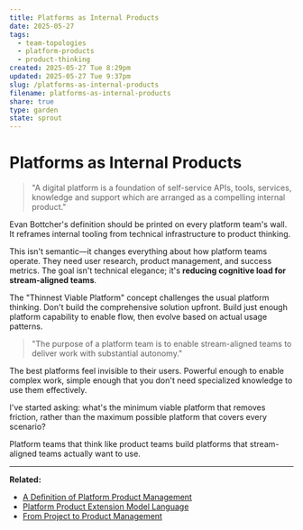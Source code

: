 ```yaml
---
title: Platforms as Internal Products
date: 2025-05-27
tags:
  - team-topologies
  - platform-products
  - product-thinking
created: 2025-05-27 Tue 8:29pm
updated: 2025-05-27 Tue 9:37pm
slug: /platforms-as-internal-products
filename: platforms-as-internal-products
share: true
type: garden
state: sprout
---
```

# Platforms as Internal Products

> "A digital platform is a foundation of self-service APIs, tools, services, knowledge and support which are arranged as a compelling internal product."

Evan Bottcher's definition should be printed on every platform team's wall. It reframes internal tooling from technical infrastructure to product thinking.

This isn't semantic—it changes everything about how platform teams operate. They need user research, product management, and success metrics. The goal isn't technical elegance; it's **reducing cognitive load for stream-aligned teams**.

The "Thinnest Viable Platform" concept challenges the usual platform thinking. Don't build the comprehensive solution upfront. Build just enough platform capability to enable flow, then evolve based on actual usage patterns.

> "The purpose of a platform team is to enable stream-aligned teams to deliver work with substantial autonomy."

The best platforms feel invisible to their users. Powerful enough to enable complex work, simple enough that you don't need specialized knowledge to use them effectively.

I've started asking: what's the minimum viable platform that removes friction, rather than the maximum possible platform that covers every scenario?

Platform teams that think like product teams build platforms that stream-aligned teams actually want to use.

---
**Related:**
- [A Definition of Platform Product Management](/garden/a-definition-of-platform-product-management)
- [Platform Product Extension Model Language](/garden/platform-product-extension-model-language)
- [From Project to Product Management](/articles/from-project-to-product-management)